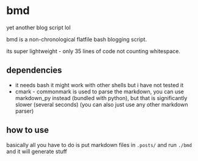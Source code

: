 # bmd
yet another blog script lol

bmd is a non-chronological flatfile bash blogging script.

its super lightweight - only 35 lines of code not counting whitespace.

## dependencies
- it needs bash it might work with other shells but i have not tested it
- cmark - commonmark is used to parse the markdown, you can use markdown_py
instead (bundled with python), but that is significantly slower (several
seconds) (you can also just use any other markdown parser)

## how to use
basically all you have to do is put markdown files in `.posts/`
and run `./bmd` and it will generate stuff



